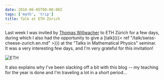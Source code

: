 ```yaml
---
date: 2016-06-05T00:00:00Z
tags: ['math', 'trip']
title: Talk at ETH Zürich
---
```


Last week I was invited by [Thomas Willwacher](http://user.math.uzh.ch/willwacher/) to ETH Zürich for a few days, during which I also had the opportunity to give a [talk]({{< ref "/talk/swiss-cheese-zurich.en.md" >}}) at the "Talks in Mathematical Physics" seminar. It was a very interesting few days, and I'm very grateful for this invitation!
<!--more-->

<img alt="ETH" src="/img/eth.jpg" class="img-fluid">

It also explains why I've been slacking off a bit with this blog -- my teaching for the year is done and I'm traveling a lot in a short period...
